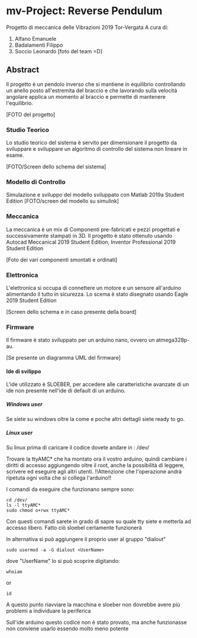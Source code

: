 # mv-Project: Reverse Pendulum
Progetto di meccanica delle Vibrazioni 2019 Tor-Vergata
A cura di:
1. Alfano Emanuele
2. Badalamenti Filippo
3. Soccio Leonardo
[foto del team =D]
## Abstract
Il progetto è un pendolo inverso che si mantiene in equilibrio controllando un anello posto all'estremita del braccio e che lavorando sulla velocità angolare applica un momento al braccio e permette di mantenere l'equilibrio.

[FOTO del progetto]


### Studio Teorico
Lo studio teorico del sistema è servito per dimensionare il progetto da sviluppare e sviluppare un algoritmo di controllo del sistema non lineare in esame.

[FOTO/Screen dello schema del sistema]

### Modello di Controllo
Simulazione e sviluppo del modello sviluppato con Matlab 2019a Student Edition
[FOTO/screen del modello su simulink]

### Meccanica
La meccanica è un mix di Componenti pre-fabricati e pezzi progettati e successivamente stampati in 3D.
Il progetto è stato ottenuto usando Autocad Meccanical 2019 Student Edition, Inventor Professional 2019 Student Edition

[Foto dei vari componenti smontati e ordinati]

### Elettronica
L'elettronica si occupa di connettere un motore e un sensore all'arduino alimentando il tutto in sicurezza.
Lo scema è stato disegnato usando Eagle 2019 Student Edition

[Screen dello schema e in caso presente della board]

### Firmware
Il firmware è stato sviluppato per un arduino nano, ovvero un atmega328p-au.


[Se presente un diagramma UML del firmware]

#### Ide di svilippo
L'ide utilizzato è SLOEBER, per accedere alle caratteristiche avanzate di un ide non presente nell'ide di default di un arduino.

##### Windows user
Se siete su windows oltre la come e poche altri dettagli siete ready to go.

##### Linux user
Su linux prima di caricare il codice dovete andare in :
    /dev/

Trovare la ttyAMC* che ha montato ora il vostro arduino, quindi cambiare i diritti di accesso aggiungendo oltre il root, anche la possibilità di leggere, scrivere ed eseguire agli altri utenti. 
!!Attenzione che l'operazione andrà ripetuta ogni volta che si collega l'arduino!!

I comandi da eseguire che funzionano sempre sono:

    cd /dev/
    ls -l ttyAMC*
    sudo chmod o+rwx ttyAMC* 


Con questi comandi sarete in grado di sapre su quale tty siete e metterla ad accesso libero. Fatto ciò sloebel certamente funzionerà


In alternativa si può aggiungere il proprio user al gruppo "dialout"

    sudo usermod -a -G dialout <UserName>
dove "UserName" lo si può scoprire digitando:

    whoiam
or

    id
A questo punto riavviare la macchina e sloeber non dovrebbe avere più problemi a individuare la periferica

Sull'ide arduino questo codice non è stato provato, ma anche funzionasse non conviene usarlo essendo molto meno potente